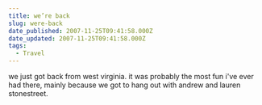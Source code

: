 ```yaml
---
title: we’re back
slug: were-back
date_published: 2007-11-25T09:41:58.000Z
date_updated: 2007-11-25T09:41:58.000Z
tags:
  - Travel
---
```


we just got back from west virginia. it was probably the most fun i've ever had there, mainly because we got to hang out with andrew and lauren stonestreet.
